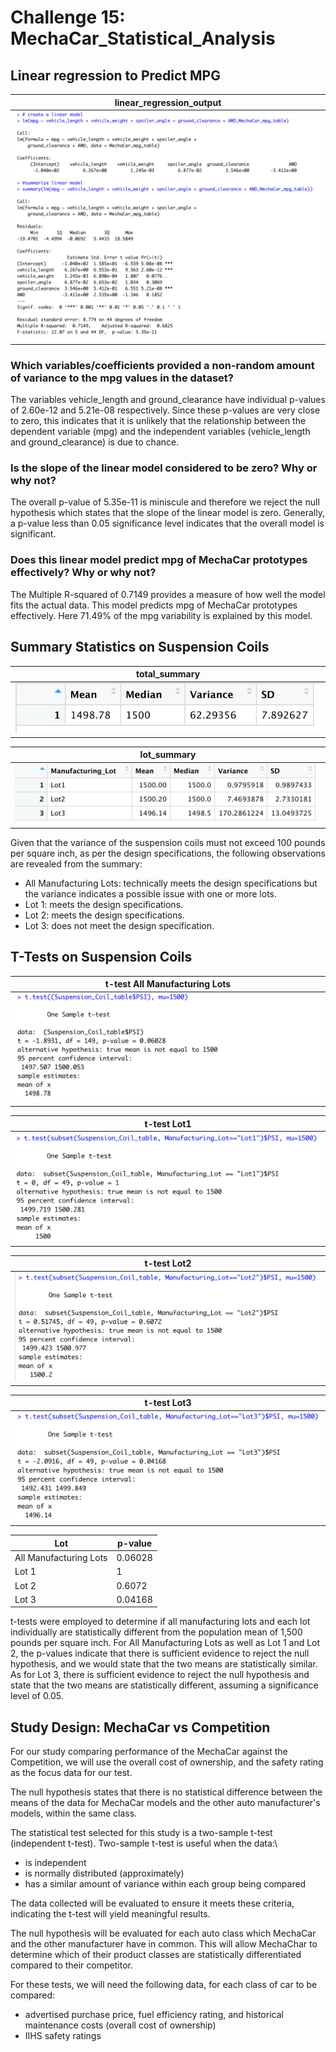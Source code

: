 # Challenge 15: MechaCar_Statistical_Analysis
## Linear regression to Predict MPG

| linear_regression_output| 
| :---: |
| ![](https://github.com/Hala-INTJ/MechaCar_Statistical_Analysis/blob/main/Images/linear_regression_output.png) | 

### Which variables/coefficients provided a non-random amount of variance to the mpg values in the dataset?
The variables vehicle_length and ground_clearance have individual p-values of 2.60e-12 and 5.21e-08 respectively. Since these p-values are very close to zero, this indicates that it is unlikely that the relationship between the dependent variable (mpg) and the independent variables (vehicle_length and ground_clearance) is due to chance.
### Is the slope of the linear model considered to be zero? Why or why not?
The overall p-value of 5.35e-11 is miniscule and therefore we reject the null hypothesis which states that the slope of the linear model is zero. Generally, a p-value less than 0.05 significance level indicates that the overall model is significant. 
### Does this linear model predict mpg of MechaCar prototypes effectively? Why or why not?
The Multiple R-squared of 0.7149 provides a measure of how well the model fits the actual data. This model predicts mpg of MechaCar prototypes effectively. Here 71.49% of the mpg variability is explained by this model.
## Summary Statistics on Suspension Coils

| total_summary| 
| :---: | 
| ![](https://github.com/Hala-INTJ/MechaCar_Statistical_Analysis/blob/main/Images/total_summary.png) |

| lot_summary | 
| :---: | 
| ![](https://github.com/Hala-INTJ/MechaCar_Statistical_Analysis/blob/main/Images/lot_summary.png) | 

Given that the variance of the suspension coils must not exceed 100 pounds per square inch, as per the design specifications, the following observations are revealed from the summary:
- All Manufacturing Lots: technically meets the design specifications but the variance indicates a possible issue with one or more lots. 
- Lot 1: meets the design specifications.
- Lot 2: meets the design specifications.
- Lot 3: does not meet the design specification.

## T-Tests on Suspension Coils

| t-test All Manufacturing Lots| 
| :---: | 
| ![](https://github.com/Hala-INTJ/MechaCar_Statistical_Analysis/blob/main/Images/all_t_test.png) | 

| t-test Lot1 |
| :---: |
| ![](https://github.com/Hala-INTJ/MechaCar_Statistical_Analysis/blob/main/Images/lot1_t_test.png) |


| t-test Lot2 | 
| :---: | 
| ![](https://github.com/Hala-INTJ/MechaCar_Statistical_Analysis/blob/main/Images/lot2_t_test.png) | 

| t-test Lot3 |
| :---: |
| ![](https://github.com/Hala-INTJ/MechaCar_Statistical_Analysis/blob/main/Images/lot3_t_test.png) | 

| Lot | p-value |
| --- | --- |
| All Manufacturing Lots | 0.06028 |
| Lot 1 | 1 |
| Lot 2 | 0.6072 | 
| Lot 3 | 0.04168 |

t-tests were employed to determine if all manufacturing lots and each lot individually are statistically different from the population mean of 1,500 pounds per square inch. For All Manufacturing Lots as well as Lot 1 and Lot 2, the p-values indicate that there is sufficient evidence to reject the null hypothesis, and we would state that the two means are statistically similar. As for Lot 3, there is sufficient evidence to reject the null hypothesis and state that the two means are statistically different, assuming a significance level of 0.05. 
## Study Design: MechaCar vs Competition

For our study comparing performance of the MechaCar against the Competition, we will use the overall cost of ownership, and the safety rating as the focus data for our test. 

The null hypothesis states that there is no statistical difference between the means of the data for MechaCar models and the other auto manufacturer's models, within the same class.  

The statistical test selected for this study is a two-sample t-test (independent t-test). Two-sample t-test is useful when the data:\
* is independent
* is normally distributed (approximately)
* has a similar amount of variance within each group being compared

The data collected will be evaluated to ensure it meets these criteria, indicating the t-test will yield meaningful results.

The null hypothesis will be evaluated for each auto class which MechaCar and the other manufacturer have in common. This will allow MechaChar to determine which of their product classes are statistically differentiated compared to their competitor.

For these tests, we will need the following data, for each class of car to be compared:
* advertised purchase price, fuel efficiency rating, and historical maintenance costs (overall cost of ownership)
* IIHS safety ratings




